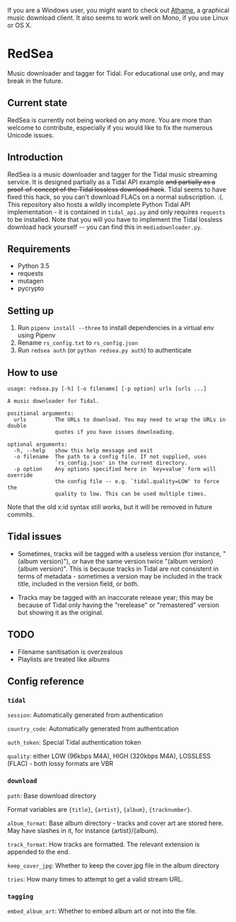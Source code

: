 If you are a Windows user, you might want to check out [Athame](https://github.com/svbnet/Athame), a graphical music download client. It also seems to work well on Mono, if you use Linux or OS X.

RedSea
======
Music downloader and tagger for Tidal. For educational use only, and may break in the future.

Current state
-------------
RedSea is currently not being worked on any more. You are more than welcome to contribute, especially
if you would like to fix the numerous Unicode issues.

Introduction
------------
RedSea is a music downloader and tagger for the Tidal music streaming service. It is designed partially as a Tidal API example ~~and partially as a proof-of-concept of the Tidal
lossless download hack~~. Tidal seems to have fixed this hack, so you can't download FLACs on a normal subscription. :(. This repository also hosts a wildly incomplete Python Tidal
API implementation - it is contained in `tidal_api.py` and only requires `requests` to be
installed. Note that you will you have to implement the Tidal lossless download hack yourself -- you can find this in `mediadownloader.py`.

Requirements
------------
* Python 3.5
* requests
* mutagen
* pycrypto

Setting up
----------
1. Run `pipenv install --three` to install dependencies in a virtual env using Pipenv
2. Rename  `rs_config.txt` to `rs_config.json`
3. Run `redsea auth` (or `python redsea.py auth`) to authenticate

How to use
----------
    usage: redsea.py [-h] [-o filename] [-p option] urls [urls ...]

    A music downloader for Tidal.

    positional arguments:
      urls         The URLs to download. You may need to wrap the URLs in double
                   quotes if you have issues downloading.

    optional arguments:
      -h, --help   show this help message and exit
      -o filename  The path to a config file. If not supplied, uses
                   `rs_config.json' in the current directory.
      -p option    Any options specified here in `key=value' form will override
                   the config file -- e.g. `tidal.quality=LOW' to force the
                   quality to low. This can be used multiple times.

Note that the old x:id syntax still works, but it will be removed in future commits.

Tidal issues
------------
* Sometimes, tracks will be tagged with a useless version (for instance, "(album version)"), or have the same version twice "(album version)(album version)". This is because tracks in
    Tidal are not consistent in terms of metadata - sometimes a version may be included in the track title, included in the version field, or both.
    
* Tracks may be tagged with an inaccurate release year; this may be because of Tidal only having the "rerelease" or "remastered" version but showing it as the original.

TODO
----
* Filename sanitisation is overzealous
* Playlists are treated like albums

Config reference
----------------
### `tidal`

`session`: Automatically generated from authentication

`country_code`: Automatically generated from authentication

`auth_token`: Special Tidal authentication token

`quality`: either LOW (96kbps M4A), HIGH (320kbps M4A), LOSSLESS (FLAC) - both lossy formats are VBR

### `download`

`path`: Base download directory

Format variables are `{title}`, `{artist}`, `{album}`, `{tracknumber}`.

`album_format`: Base album directory - tracks and cover art are stored here. May have slashes in it, for instance {artist}/{album}.

`track_format`: How tracks are formatted. The relevant extension is appended to the end.

`keep_cover_jpg`: Whether to keep the cover.jpg file in the album directory

`tries`: How many times to attempt to get a valid stream URL.

### `tagging`

`embed_album_art`: Whether to embed album art or not into the file.
